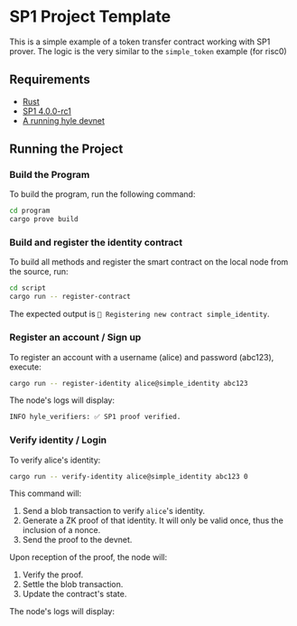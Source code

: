# SP1 Project Template

This is a simple example of a token transfer contract working with SP1 prover.
The logic is the very similar to the `simple_token` example (for risc0)

## Requirements

- [Rust](https://rustup.rs/)
- [SP1 4.0.0-rc1](https://docs.succinct.xyz/getting-started/install.html)
- [A running hyle devnet](https://docs.hyle.eu/developers/quickstart/devnet/)

## Running the Project

### Build the Program

To build the program, run the following command:

```sh
cd program
cargo prove build
```

### Build and register the identity contract

To build all methods and register the smart contract on the local node from the source, run:

```sh
cd script
cargo run -- register-contract
```

The expected output is `📝 Registering new contract simple_identity`.

### Register an account / Sign up

To register an account with a username (alice) and password (abc123), execute:

```sh
cargo run -- register-identity alice@simple_identity abc123
```

The node's logs will display:

```sh
INFO hyle_verifiers: ✅ SP1 proof verified.

```

### Verify identity / Login

To verify alice's identity:

```sh
cargo run -- verify-identity alice@simple_identity abc123 0
```

This command will:

1. Send a blob transaction to verify `alice`'s identity.
1. Generate a ZK proof of that identity. It will only be valid once, thus the inclusion of a nonce.
1. Send the proof to the devnet.

Upon reception of the proof, the node will:

1. Verify the proof.
1. Settle the blob transaction.
1. Update the contract's state.

The node's logs will display:
